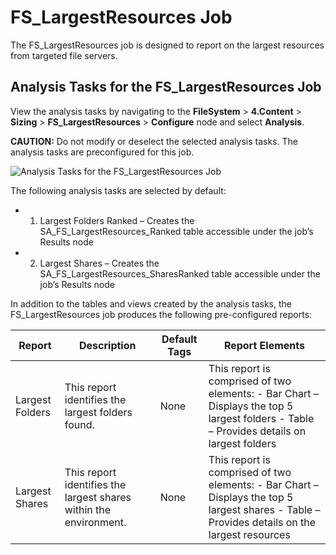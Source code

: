 # FS_LargestResources Job

The FS_LargestResources job is designed to report on the largest resources from targeted file
servers.

## Analysis Tasks for the FS_LargestResources Job

View the analysis tasks by navigating to the **FileSystem** > **4.Content** > **Sizing** >
**FS_LargestResources** > **Configure** node and select **Analysis**.

**CAUTION:** Do not modify or deselect the selected analysis tasks. The analysis tasks are
preconfigured for this job.

![Analysis Tasks for the FS_LargestResources Job](/img/product_docs/accessanalyzer/12.0/solutions/filesystem/content/sizing/largestresourcesanalysis.webp)

The following analysis tasks are selected by default:

-   1. Largest Folders Ranked – Creates the SA_FS_LargestResources_Ranked table accessible under the
       job’s Results node
-   2. Largest Shares – Creates the SA_FS_LargestResources_SharesRanked table accessible under the
       job’s Results node

In addition to the tables and views created by the analysis tasks, the FS_LargestResources job
produces the following pre-configured reports:

| Report          | Description                                                       | Default Tags | Report Elements                                                                                                                               |
| --------------- | ----------------------------------------------------------------- | ------------ | --------------------------------------------------------------------------------------------------------------------------------------------- |
| Largest Folders | This report identifies the largest folders found.                 | None         | This report is comprised of two elements: - Bar Chart – Displays the top 5 largest folders - Table – Provides details on largest folders      |
| Largest Shares  | This report identifies the largest shares within the environment. | None         | This report is comprised of two elements: - Bar Chart – Displays the top 5 largest shares - Table – Provides details on the largest resources |
